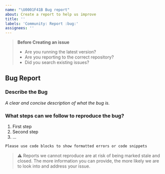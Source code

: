```yaml
---
name: "\U0001F41B Bug report"
about: Create a report to help us improve
title: ''
labels: 'Community: Report :bug:'
assignees: ''
---
```


> **Before Creating an issue**
>
> - Are you running the latest version?
> - Are you reporting to the correct repository?
> - Did you search existing issues?

## Bug Report

### Describe the Bug

_A clear and concise description of what the bug is._

### What steps can we follow to reproduce the bug?

1. First step
2. Second step
3. ...

```js
Please use code blocks to show formatted errors or code snippets
```

> :warning: Reports we cannot reproduce are at risk of being marked stale and
> closed. The more information you can provide, the more likely we are to look
> into and address your issue.
